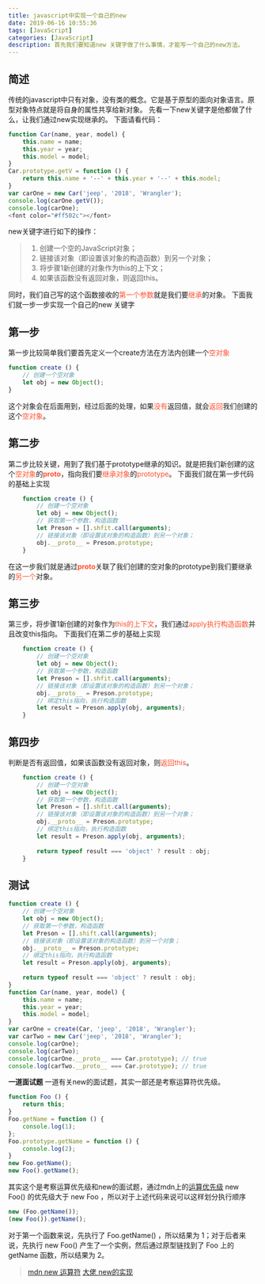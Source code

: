 ```yaml
---
title: javascript中实现一个自己的new
date: 2019-06-16 10:55:36
tags: [JavaScript]
categories: [JavaScript]
description: 首先我们要知道new 关键字做了什么事情，才能写一个自己的new方法。
---
```

## 简述
传统的javascript中只有对象，没有类的概念。它是基于原型的面向对象语言。原型对象特点就是将自身的属性共享给新对象。
先看一下new关键字是他都做了什么，让我们通过new实现继承的。
下面请看代码：
```javascript
function Car(name, year, model) {
    this.name = name;
    this.year = year;
    this.model = model;
}
Car.prototype.getV = function () {
    return this.name + '--' + this.year + '--' + this.model;
}
var carOne = new Car('jeep', '2018', 'Wrangler');
console.log(carOne.getV());
console.log(carOne);
<font color="#ff502c"></font>
```
new关键字进行如下的操作：
> 1. 创建一个空的JavaScript对象；
> 2. 链接该对象（即设置该对象的构造函数）到另一个对象；
> 3. 将步骤1新创建的对象作为this的上下文；
> 4. 如果该函数没有返回对象，则返回this。

同时，我们自己写的这个函数接收的<font color="#ff502c">第一个参数</font>就是我们要<font color="#ff502c">继承</font>的对象。
下面我们就一步一步实现一个自己的new 关键字
## 第一步
第一步比较简单我们要首先定义一个create方法在方法内创建一个<font color="#ff502c">空对象</font>
```javascript
function create () {
    // 创建一个空对象
    let obj = new Object();
}
```
这个对象会在后面用到，经过后面的处理，如果<font color="#ff502c">没有</font>返回值，就会<font color="#ff502c">返回</font>我们创建的这个<font color="#ff502c">空对象</font>。
## 第二步
第二步比较关键，用到了我们基于prototype继承的知识。就是把我们新创建的这个<font color="#ff502c">空对象</font>的<font color="#ff502c">__proto__</font>，指向我们要<font color="#ff502c">继承对象</font>的<font color="#ff502c">prototype</font>。
下面我们就在第一步代码的基础上实现
```javascript
    function create () {
        // 创建一个空对象
        let obj = new Object();
        // 获取第一个参数，构造函数
        let Preson = [].shfit.call(arguments);
        // 链接该对象（即设置该对象的构造函数）到另一个对象；
        obj.__proto__ = Preson.prototype;
    }
```
在这一步我们就是通过<font color="#ff502c">__proto__</font>关联了我们创建的空对象的prototype到我们要继承的<font color="#ff502c">另一个</font>对象。
## 第三步
第三步，将步骤1新创建的对象作为<font color="#ff502c">this的上下文</font>，我们通过<font color="#ff502c">apply执行构造函数</font>并且改变this指向。
下面我们在第二步的基础上实现
```javascript
    function create () {
        // 创建一个空对象
        let obj = new Object();
        // 获取第一个参数，构造函数
        let Preson = [].shfit.call(arguments);
        // 链接该对象（即设置该对象的构造函数）到另一个对象；
        obj.__proto__ = Preson.prototype;
        // 绑定this指向，执行构造函数
        let result = Preson.apply(obj, arguments);
    }
```
## 第四步
判断是否有返回值，如果该函数没有返回对象，则<font color="#ff502c">返回this</font>。
```javascript
    function create () {
        // 创建一个空对象
        let obj = new Object();
        // 获取第一个参数，构造函数
        let Preson = [].shfit.call(arguments);
        // 链接该对象（即设置该对象的构造函数）到另一个对象；
        obj.__proto__ = Preson.prototype;
        // 绑定this指向，执行构造函数
        let result = Preson.apply(obj, arguments);
        
        return typeof result === 'object' ? result : obj;
    }
```
## 测试
```javascript
function create () {
    // 创建一个空对象
    let obj = new Object();
    // 获取第一个参数，构造函数
    let Preson = [].shift.call(arguments);
    // 链接该对象（即设置该对象的构造函数）到另一个对象；
    obj.__proto__ = Preson.prototype;
    // 绑定this指向，执行构造函数
    let result = Preson.apply(obj, arguments);
    
    return typeof result === 'object' ? result : obj;
}
function Car(name, year, model) {
    this.name = name;
    this.year = year;
    this.model = model;
}
var carOne = create(Car, 'jeep', '2018', 'Wrangler');
var carTwo = new Car('jeep', '2018', 'Wrangler');
console.log(carOne);
console.log(carTwo);
console.log(carOne.__proto__ === Car.prototype); // true
console.log(carTwo.__proto__ === Car.prototype); // true
```

**一道面试题**
一道有关new的面试题，其实一部还是考察运算符优先级。
```javascript
function Foo () {
    return this;
}
Foo.getName = function () {
    console.log(1);
};
Foo.prototype.getName = function () {
    console.log(2);
}
new Foo.getName();
new Foo().getName();
```
其实这个是考察运算优先级和new的面试题，通过mdn上的[运算优先级](https://developer.mozilla.org/zh-CN/docs/Web/JavaScript/Reference/Operators/Operator_Precedence)
new Foo() 的优先级大于 new Foo ，所以对于上述代码来说可以这样划分执行顺序
```javascript
new (Foo.getName());
(new Foo()).getName();
```
对于第一个函数来说，先执行了 Foo.getName() ，所以结果为 1；对于后者来说，先执行 new Foo() 产生了一个实例，然后通过原型链找到了 Foo 上的 getName 函数，所以结果为 2。

> [mdn new 运算符](https://developer.mozilla.org/zh-CN/docs/Web/JavaScript/Reference/Operators/new)
> [大佬 new的实现](https://yuchengkai.cn/docs/frontend/#new)
